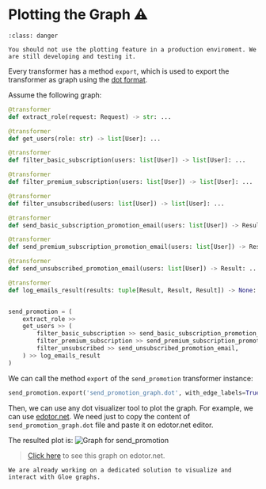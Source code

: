 # Plotting the Graph ⚠

```{admonition} Under development
:class: danger

You should not use the plotting feature in a production enviroment. We are still developing and testing it.
```

Every transformer has a method `export`, which is used to export the transformer as graph using the [dot format](https://graphviz.org/doc/info/lang.html).

Assume the following graph:

```python
@transformer
def extract_role(request: Request) -> str: ...

@transformer
def get_users(role: str) -> list[User]: ...

@transformer
def filter_basic_subscription(users: list[User]) -> list[User]: ...

@transformer
def filter_premium_subscription(users: list[User]) -> list[User]: ...

@transformer
def filter_unsubscribed(users: list[User]) -> list[User]: ...

@transformer
def send_basic_subscription_promotion_email(users: list[User]) -> Result: ...

@transformer
def send_premium_subscription_promotion_email(users: list[User]) -> Result: ...

@transformer
def send_unsubscribed_promotion_email(users: list[User]) -> Result: ...

@transformer
def log_emails_result(results: tuple[Result, Result, Result]) -> None: ...


send_promotion = (
    extract_role >>
    get_users >> (
        filter_basic_subscription >> send_basic_subscription_promotion_email,
        filter_premium_subscription >> send_premium_subscription_promotion_email,
        filter_unsubscribed >> send_unsubscribed_promotion_email,
    ) >> log_emails_result
)
```

We can call the method `export` of the `send_promotion` transformer instance:
```python
send_promotion.export('send_promotion_graph.dot', with_edge_labels=True)
```

Then, we can use any dot visualizer tool to plot the graph. For example, we can use [edotor.net](https://edotor.net/). We need just to copy the content of `send_promotion_graph.dot` file and paste it on edotor.net editor.

The resulted plot is:
![Graph for send_promotion](../_static/assets/graph_example.jpeg)
> [Click here](https://edotor.net/?engine=dot#strict%20digraph%20%22%22%20%7B%0A%09graph%20%5Bsplines%3Dortho%5D%3B%0A%09node%20%5Blabel%3D%22%5CN%22%5D%3B%0A%09%2299c6dd71-ff1a-4a99-b61b-a6ad27c70698%22%09%5Blabel%3Dlog_emails_result%2C%0A%09%09shape%3Dbox%5D%3B%0A%09%226fc26b89-244f-4f65-ad07-685b53fcf4e5%22%09%5Bheight%3D0.5%2C%0A%09%09label%3D%22%22%2C%0A%09%09shape%3Ddiamond%2C%0A%09%09width%3D0.5%5D%3B%0A%09%226fc26b89-244f-4f65-ad07-685b53fcf4e5%22%20-%3E%20%2299c6dd71-ff1a-4a99-b61b-a6ad27c70698%22%09%5Blabel%3D%22(Result%2C%20Result%2C%20Result)%22%5D%3B%0A%09%22fd136d17-ac70-46a5-80f0-ee2b68176ccf%22%09%5Blabel%3Dsend_basic_subscription_promotion_email%2C%0A%09%09shape%3Dbox%5D%3B%0A%09%22fd136d17-ac70-46a5-80f0-ee2b68176ccf%22%20-%3E%20%226fc26b89-244f-4f65-ad07-685b53fcf4e5%22%09%5Blabel%3DResult%5D%3B%0A%09%22a2e1458d-4bad-4a43-a931-65f05c318670%22%09%5Blabel%3Dfilter_basic_subscription%2C%0A%09%09shape%3Dbox%5D%3B%0A%09%22a2e1458d-4bad-4a43-a931-65f05c318670%22%20-%3E%20%22fd136d17-ac70-46a5-80f0-ee2b68176ccf%22%09%5Blabel%3D%22list%5BUser%5D%22%5D%3B%0A%09%2204df83ae-5eee-4ff1-900c-3b37156a4ea4%22%09%5Blabel%3Dget_users%2C%0A%09%09shape%3Dbox%5D%3B%0A%09%2204df83ae-5eee-4ff1-900c-3b37156a4ea4%22%20-%3E%20%22a2e1458d-4bad-4a43-a931-65f05c318670%22%09%5Blabel%3D%22list%5BUser%5D%22%5D%3B%0A%09%2241436403-56b6-4b1e-bda3-a2828871e354%22%09%5Blabel%3Dfilter_premium_subscription%2C%0A%09%09shape%3Dbox%5D%3B%0A%09%2204df83ae-5eee-4ff1-900c-3b37156a4ea4%22%20-%3E%20%2241436403-56b6-4b1e-bda3-a2828871e354%22%09%5Blabel%3D%22list%5BUser%5D%22%5D%3B%0A%09%22ba03301e-af31-4e36-abb4-6da5d21767e2%22%09%5Blabel%3Dfilter_unsubscribed%2C%0A%09%09shape%3Dbox%5D%3B%0A%09%2204df83ae-5eee-4ff1-900c-3b37156a4ea4%22%20-%3E%20%22ba03301e-af31-4e36-abb4-6da5d21767e2%22%09%5Blabel%3D%22list%5BUser%5D%22%5D%3B%0A%09%22f2707bfb-820c-442a-85dd-5e63fdf52f51%22%09%5Blabel%3Dextract_role%2C%0A%09%09shape%3Dbox%5D%3B%0A%09%22f2707bfb-820c-442a-85dd-5e63fdf52f51%22%20-%3E%20%2204df83ae-5eee-4ff1-900c-3b37156a4ea4%22%09%5Blabel%3Dstr%5D%3B%0A%09%22bc1d4b6e-b555-4b5c-bc83-6e7b5b5ce1b8%22%09%5Blabel%3Dsend_premium_subscription_promotion_email%2C%0A%09%09shape%3Dbox%5D%3B%0A%09%22bc1d4b6e-b555-4b5c-bc83-6e7b5b5ce1b8%22%20-%3E%20%226fc26b89-244f-4f65-ad07-685b53fcf4e5%22%09%5Blabel%3DResult%5D%3B%0A%09%2241436403-56b6-4b1e-bda3-a2828871e354%22%20-%3E%20%22bc1d4b6e-b555-4b5c-bc83-6e7b5b5ce1b8%22%09%5Blabel%3D%22list%5BUser%5D%22%5D%3B%0A%09%222a6b6f14-c99e-488a-83e6-6ff401ad5d6d%22%09%5Blabel%3Dsend_unsubscribed_promotion_email%2C%0A%09%09shape%3Dbox%5D%3B%0A%09%222a6b6f14-c99e-488a-83e6-6ff401ad5d6d%22%20-%3E%20%226fc26b89-244f-4f65-ad07-685b53fcf4e5%22%09%5Blabel%3DResult%5D%3B%0A%09%22ba03301e-af31-4e36-abb4-6da5d21767e2%22%20-%3E%20%222a6b6f14-c99e-488a-83e6-6ff401ad5d6d%22%09%5Blabel%3D%22list%5BUser%5D%22%5D%3B%0A%7D%0A) to see this graph on edotor.net.


```{important}
We are already working on a dedicated solution to visualize and interact with Gloe graphs.  
```
